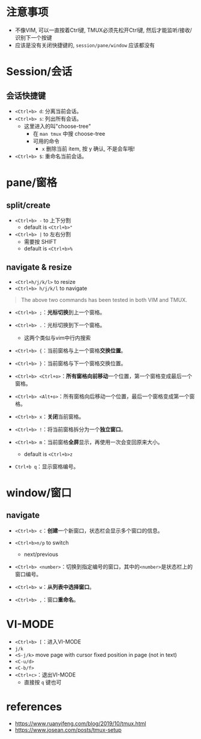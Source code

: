# 注意事项

- 不像VIM, 可以一直按着Ctrl键, TMUX必须先松开Ctrl键, 然后才能监听/接收/识别下一个按键
- 应该是没有关闭快捷键的, `session/pane/window` 应该都没有

# Session/会话

## 会话快捷键

- `<Ctrl+b> d`: 分离当前会话。
- `<Ctrl+b> s`: 列出所有会话。
    - 这里进入的叫"choose-tree"
        - 在 `man tmux` 中搜 choose-tree
        - 可用的命令
            - `x` 删除当前 item, 按 y 确认, 不是会车哦!
- `<Ctrl+b> $`: 重命名当前会话。

# pane/窗格

## split/create

- `<Ctrl+b> -` to 上下分割
	- default is `<Ctrl+b>"` 
- `<Ctrl+b> |` to 左右分割
	- 需要按 SHIFT
	- default is `<Ctrl+b>%` 

## navigate & resize

- `<Ctrl+h/j/k/l>` to resize
- `<Ctrl+b> h/j/k/l` to navigate

> The above two commands has been tested in both VIM and TMUX.

- `<Ctrl+b> ;`：**光标切换**到上一个窗格。
- `<Ctrl+b> .`：光标切换到下一个窗格。
	- 这两个类似与vim中行内搜索

- `<Ctrl+b> {`：当前窗格与上一个窗格**交换位置**。
- `<Ctrl+b> }`：当前窗格与下一个窗格交换位置。

- `<Ctrl+b> <Ctrl+o>`：**所有窗格向前移动**一个位置，第一个窗格变成最后一个窗格。
- `<Ctrl+b> <Alt+o>`：所有窗格向后移动一个位置，最后一个窗格变成第一个窗格。

- `<Ctrl+b> x`：**关闭**当前窗格。
- `<Ctrl+b> !`：将当前窗格拆分为一个**独立窗口**。

- `<Ctrl+b> m`：当前窗格**全屏**显示，再使用一次会变回原来大小。
	- default is `<Ctrl+b>z` 

- `Ctrl+b q`：显示窗格编号。

# window/窗口

## navigate

- `<Ctrl+b> c`：**创建**一个新窗口，状态栏会显示多个窗口的信息。

- `<Ctrl+b>n/p` to switch
	- next/previous
- `<Ctrl+b> <number>`：切换到指定编号的窗口，其中的`<number>`是状态栏上的窗口编号。

- `<Ctrl+b> w`：**从列表中选择窗口**。

- `<Ctrl+b> ,`：窗口**重命名**。

# VI-MODE

- `<Ctrl+b> [`：进入VI-MODE
- `j/k`
- `<S-j/k>` move page with cursor fixed position in page (not in text)
- `<C-u/d>`
- `<C-b/f>`
- `<Ctrl+c>`：退出VI-MODE
    - 直接按 `q` 键也可

# references

- https://www.ruanyifeng.com/blog/2019/10/tmux.html
- https://www.josean.com/posts/tmux-setup
